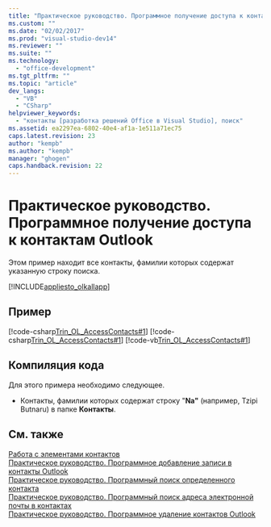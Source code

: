 ```yaml
---
title: "Практическое руководство. Программное получение доступа к контактам Outlook"
ms.custom: ""
ms.date: "02/02/2017"
ms.prod: "visual-studio-dev14"
ms.reviewer: ""
ms.suite: ""
ms.technology: 
  - "office-development"
ms.tgt_pltfrm: ""
ms.topic: "article"
dev_langs: 
  - "VB"
  - "CSharp"
helpviewer_keywords: 
  - "контакты [разработка решений Office в Visual Studio], поиск"
ms.assetid: ea2297ea-6802-40e4-af1a-1e511a71ec75
caps.latest.revision: 23
author: "kempb"
ms.author: "kempb"
manager: "ghogen"
caps.handback.revision: 22
---
```

# Практическое руководство. Программное получение доступа к контактам Outlook
  Этом пример находит все контакты, фамилии которых содержат указанную строку поиска.  
  
 [!INCLUDE[appliesto_olkallapp](../vsto/includes/appliesto-olkallapp-md.md)]  
  
## Пример  
 [!code-csharp[Trin_OL_AccessContacts#1](../snippets/csharp/VS_Snippets_OfficeSP/Trin_OL_AccessContacts/CS/trin_ol_accesscontacts/thisaddin.cs#1)]
 [!code-csharp[Trin_OL_AccessContacts#1](../snippets/csharp/VS_Snippets_OfficeSP/Trin_OL_AccessContacts/CS/backup/trin_ol_accesscontacts/thisaddin.cs#1)]
 [!code-vb[Trin_OL_AccessContacts#1](../snippets/visualbasic/VS_Snippets_OfficeSP/Trin_OL_AccessContacts/VB/thisaddin.vb#1)]  
  
## Компиляция кода  
 Для этого примера необходимо следующее.  
  
-   Контакты, фамилии которых содержат строку "**Na"** \(например, Tzipi Butnaru\) в папке **Контакты**.  
  
## См. также  
 [Работа с элементами контактов](../vsto/working-with-contact-items.md)   
 [Практическое руководство. Программное добавление записи в контакты Outlook](../vsto/how-to-programmatically-add-an-entry-to-outlook-contacts.md)   
 [Практическое руководство. Программный поиск определенного контакта](../vsto/how-to-programmatically-search-for-a-specific-contact.md)   
 [Практическое руководство. Программный поиск адреса электронной почты в контактах](../vsto/how-to-programmatically-search-for-an-e-mail-address-in-contacts.md)   
 [Практическое руководство. Программное удаление контактов Outlook](../vsto/how-to-programmatically-delete-outlook-contacts.md)  
  
  